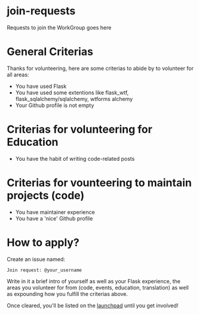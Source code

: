 # join-requests

Requests to join the WorkGroup goes here

# General Criterias

Thanks for volunteering, here are some criterias to abide by to volunteer for all areas:

- You have used Flask
- You have used some extentions like flask_wtf, flask_sqlalchemy/sqlalchemy, wtforms alchemy
- Your Github profile is not empty

# Criterias for volunteering for Education

- You have the habit of writing code-related posts

# Criterias for vounteering to maintain projects (code)

- You have maintainer experience
- You have a 'nice' Github profile


# How to apply?

Create an issue named: 

`Join request: @your_username`

Write in it a brief intro of yourself as well as your Flask experience, the areas you volunteer for from (code, events, education, translation) as well as expounding how you fulfill the criterias above.

Once cleared, you'll be listed on the [launchpad](https://github.com/flaskcwg/join-requests/issues/1) until you get involved!
